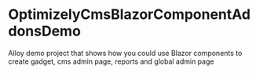 # OptimizelyCmsBlazorComponentAddonsDemo
Alloy demo project that shows how you could use Blazor components to create gadget, cms admin page, reports and global admin page

